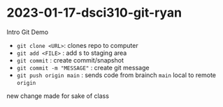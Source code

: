 # 2023-01-17-dsci310-git-ryan
Intro Git Demo


- `git clone <URL>`: clones repo to computer
- `git add <FILE>` : add <FILE>s to staging area
- `git commit` : create commit/snapshot
- `git commit -m "MESSAGE"` : create git message
- `git push origin main` : sends code from brainch `main` local to remote `origin`


new change made for sake of class
